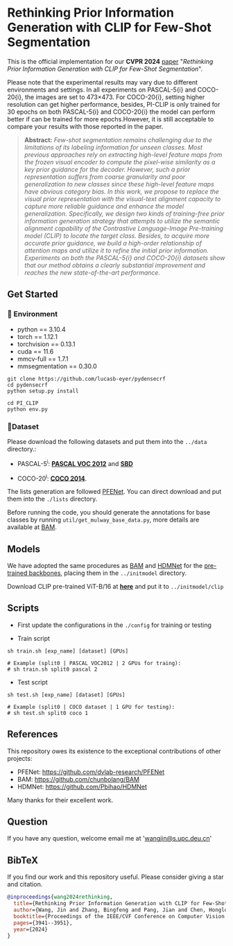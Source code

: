 # Rethinking Prior Information Generation with CLIP for Few-Shot Segmentation

This is the official implementation for our **CVPR 2024** [paper](https://arxiv.org/abs/2405.08458) "*Rethinking Prior Information Generation with CLIP for Few-Shot Segmentation*".

Please note that the experimental results may vary due to different environments and settings. In all experiments on
PASCAL-5{i} and COCO-20{i}, the images are set to 473×473. For COCO-20{i}, setting higher resolution can get higher performance, besides, PI-CLIP is only trained for 30 epochs
on both PASCAL-5{i} and COCO-20{i} the model can perform better if can be trained for more epochs.However, it is still acceptable to compare your results with those reported in the paper.



> **Abstract:** *Few-shot segmentation remains challenging due to the limitations of its labeling information for unseen classes. Most previous approaches rely on extracting high-level feature maps from the frozen visual encoder to compute the pixel-wise similarity as a key prior guidance for the decoder. However, such a prior representation suffers from coarse granularity and poor generalization to new classes since these high-level feature maps have obvious category bias. In this work, we propose to replace the visual prior representation with the visual-text alignment capacity to capture more reliable guidance and enhance the model generalization. Specifically, we design two kinds of training-free prior information generation strategy that attempts to utilize the semantic alignment capability of the Contrastive Language-Image Pre-training model (CLIP) to locate the target class. Besides, to acquire more accurate prior guidance, we build a high-order relationship of attention maps and utilize it to refine the initial prior information. Experiments on both the PASCAL-5{i} and COCO-20{i} datasets show that our method obtains a clearly substantial improvement and reaches the new state-of-the-art performance.*


## Get Started

### 📘 Environment

- python == 3.10.4
- torch == 1.12.1
- torchvision == 0.13.1
- cuda == 11.6
- mmcv-full == 1.7.1
- mmsegmentation == 0.30.0

```
git clone https://github.com/lucasb-eyer/pydensecrf
cd pydensecrf
python setup.py install

cd PI_CLIP
python env.py
```



### 📝Dataset
Please download the following datasets and put them into the `../data` directory.:

+ PASCAL-5<sup>i</sup>: [**PASCAL VOC 2012**](http://host.robots.ox.ac.uk/pascal/VOC/voc2012/) and [**SBD**](http://home.bharathh.info/pubs/codes/SBD/download.html)

+ COCO-20<sup>i</sup>: [**COCO 2014**](https://cocodataset.org/#download).

The lists generation are followed [PFENet](https://github.com/dvlab-research/PFENet). You can direct download and put them into the `./lists` directory.

 Before running the code, you should generate the annotations for base classes by running `util/get_mulway_base_data.py`, more details are available at [BAM](https://github.com/chunbolang/BAM).
## Models

We have adopted the same procedures as [BAM](https://github.com/chunbolang/BAM) and [HDMNet](https://github.com/Pbihao/HDMNet) for the [pre-trained backbones](https://mycuhk-my.sharepoint.com/:f:/g/personal/1155186045_link_cuhk_edu_hk/Eo5I56lRAOlIrKqcpFvA7NYBCiAzbB-mgdJwXNd4H6IPRQ?e=oufe8a), placing them in the `../initmodel` directory. 

Download CLIP pre-trained ViT-B/16 at [**here**](https://openaipublic.azureedge.net/clip/models/5806e77cd80f8b59890b7e101eabd078d9fb84e6937f9e85e4ecb61988df416f/ViT-B-16.pt) and put it to `../initmodel/clip`


## Scripts
- First update the configurations in the `./config` for training or testing

- Train script
```
sh train.sh [exp_name] [dataset] [GPUs]

# Example (split0 | PASCAL VOC2012 | 2 GPUs for traing):
# sh train.sh split0 pascal 2
```
- Test script
```
sh test.sh [exp_name] [dataset] [GPUs]

# Example (split0 | COCO dataset | 1 GPU for testing):
# sh test.sh split0 coco 1
```

## References

This repository owes its existence to the exceptional contributions of other projects:

* PFENet: https://github.com/dvlab-research/PFENet
* BAM: https://github.com/chunbolang/BAM
* HDMNet: https://github.com/Pbihao/HDMNet

Many thanks for their excellent work.

## Question
If you have any question, welcome email me at 'wangjin@s.upc.deu.cn'


## BibTeX

If you find our work and this repository useful. Please consider giving a star and citation.

```bibtex
@inproceedings{wang2024rethinking,
  title={Rethinking Prior Information Generation with CLIP for Few-Shot Segmentation},
  author={Wang, Jin and Zhang, Bingfeng and Pang, Jian and Chen, Honglong and Liu, Weifeng},
  booktitle={Proceedings of the IEEE/CVF Conference on Computer Vision and Pattern Recognition},
  pages={3941--3951},
  year={2024}
}
```



